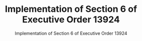 ---
layout: resources-landing
title: "Implementation of Section 6 of Executive Order 13924"
subtitle: "Implementation of Section 6 of Executive Order 13924"
external_link: https://www.whitehouse.gov/wp-content/uploads/2020/08/M-20-31.pdf
filters: federal-financial-assistance memorandum omb 2020
fiscal_year: 2020
---